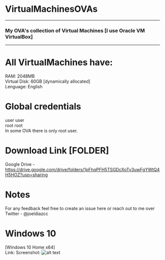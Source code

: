 # VirtualMachinesOVAs
<hr>

<h3>My OVA's collection of Virtual Machines [I use Oracle VM VirtualBox]</h3>
<hr>

# All VirtualMachines have:
RAM:          2048MB  
Virtual Disk: 60GB [dynamically allocated]   
Lenguage:     English  

# Global credentials 
user user  
root root  
In some OVA there is only root user.

# Download Link [FOLDER]
Google Drive -  https://drive.google.com/drive/folders/1pFhqPFH5TSGDcXoTv3uwFgYWtQ4H5HOZ?usp=sharing  

# Notes
For any feedback feel free to create an issue here or reach out to me over Twitter - @joeldiazcc  

# Windows 10
[Windows 10 Home x64]  
Link: 
Screenshot: ![alt text]()
